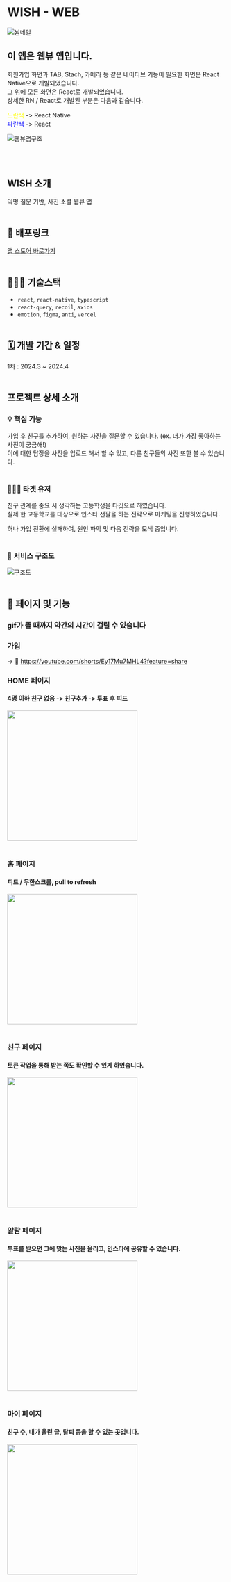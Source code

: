 # WISH - WEB
![썸네일](https://github.com/jun3047/wish-app/assets/25457470/9310d593-e995-47dd-aae8-0812c18b866e)

## 이 앱은 웹뷰 앱입니다.

회원가입 화면과 TAB, Stach, 카메라 등 같은 네이티브 기능이 필요한 화면은 React Native으로 개발되었습니다.  
그 위에 모든 화면은 React로 개발되었습니다.  
상세한 RN / React로 개발된 부분은 다음과 같습니다.  

<span style="color:yellow">노란색</span> -> React Native  
<span style="color:blue">파란색</span> -> React  


![웹뷰앱구조](https://github.com/jun3047/wish-react/assets/25457470/75b3a94f-7605-4173-8005-0e37f4e36629)


<br /><br />

## WISH 소개
익명 질문 기반, 사진 소셜 웹뷰 앱
<br /><br />

## 🚀 배포링크
[앱 스토어 바로가기](https://apps.apple.com/kr/app/wish-%EC%B9%9C%EA%B5%AC%EB%93%A4%EC%9D%B4-%EC%9B%90%ED%95%98%EB%8A%94-%EB%8B%B9%EC%8B%A0%EC%9D%98-%EC%82%AC%EC%A7%84/id6479183628)
<br /><br />

## 🧑🏻‍💻 기술스택
- `react`, `react-native`, `typescript`
- `react-query`, `recoil`, `axios`
- `emotion`, `figma`, `anti`, `vercel`
<br /><br />

## 🗓 개발 기간 & 일정
1차 : 2024.3 ~ 2024.4
<br /><br />

## 프로젝트 상세 소개
### 💡 핵심 기능

가입 후 친구를 추가하여, 원하는 사진을 질문할 수 있습니다. (ex. 너가 가장 좋아하는 사진이 궁금해!)  
이에 대한 답장을 사진을 업로드 해서 할 수 있고, 다른 친구들의 사진 또한 볼 수 있습니다.
<br /><br />

### 🙋🏻‍♂️ 타겟 유저
친구 관계를 중요 시 생각하는 고등학생을 타깃으로 하였습니다.  
실제 한 고등학교를 대상으로 인스타 선팔을 하는 전략으로 마케팅을 진행하였습니다.  
  
허나 가입 전환에 실패하여, 원인 파악 및 다음 전략을 모색 중입니다.
<br /><br />

### 📝 서비스 구조도
![구조도](https://github.com/jun3047/wish-app/assets/25457470/8ba2a8d7-3483-44e5-b410-e7656a798bc7)
<br /><br />

## 🎨 페이지 및 기능
### gif가 뜰 때까지 약간의 시간이 걸릴 수 있습니다

### 가입
-> 🔗 https://youtube.com/shorts/Ey17Mu7MHL4?feature=share


### HOME 페이지
#### 4명 이하 친구 없음 -> 친구추가 -> 투표 후 피드
<img src="https://github.com/jun3047/wish-app/assets/25457470/3bd516d4-11b1-46bc-8ce1-324786a3e326.gif" width="300"/>
<br /><br />

### 홈 페이지
#### 피드 / 무한스크롤, pull to refresh
<img src="https://github.com/jun3047/wish-app/assets/25457470/336d7cd6-efb8-4fd1-8a03-d14d596d3fc1.gif" width="300"/>
<br /><br />

### 친구 페이지
#### 토큰 작업을 통해 받는 쪽도 확인할 수 있게 하였습니다.
<img src="https://github.com/jun3047/wish-app/assets/25457470/3cb6c99c-4181-4970-8401-7688fa78a18b.gif" width="300"/>
<br /><br />

### 알람 페이지
#### 투표를 받으면 그에 맞는 사진을 올리고, 인스타에 공유할 수 있습니다.
<img src="https://github.com/jun3047/wish-app/assets/25457470/44c47bdf-dbaf-49ff-aa55-d61a51ee44da.gif" width="300"/>
<br /><br />

### 마이 페이지
#### 친구 수, 내가 올린 글, 탈퇴 등을 할 수 있는 곳입니다.
<img src="https://github.com/jun3047/wish-react/assets/25457470/05156b5e-bead-4ba3-995d-46bebc5d48ca.gif" width="300"/>
